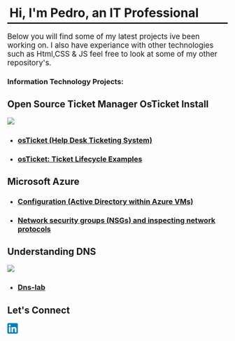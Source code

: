 <!DOCTYPE html>
<html lang="en">
<head>
    <meta charset="UTF-8">
    <meta name="viewport" content="width=device-width, initial-scale=1.0">
</head>
<body>
    
<h1 style="border-bottom: 3px solid;padding:5px 5px "> Hi, I'm Pedro, an IT Professional </h1>
<p style=" font-size:17px;"> Below you will find some of my latest projects ive been working on. I also have experiance with other technologies <br> such as Html,CSS & JS feel free to look at some of my
other repository's. </p>

<h3> Information Technology Projects: </h3>
<h2> Open Source Ticket Manager OsTicket Install </h2>
<img style="height:200px; " src="https://i.imgur.com/bgzZKOf.png"> 
<ul> <!---  come back and add links -->
<h3><a href="https://github.com/Pedro-Zarate/osTicket-Install"> <li>osTicket (Help Desk Ticketing System) </li> </a> </h3>
 <h3><a href="https://github.com/Pedro-Zarate/osTicket-creating-tickets/blob/main/README.md"> <li>osTicket: Ticket Lifecycle Examples </li> </a></h3>
    
</ul>

<h2> Microsoft Azure </h2>
<ul>
 <h3> <a href="https://github.com/Pedro-Zarate/Config-Azure">  <li> 
        Configuration (Active Directory within Azure VMs)
    </li> </a></h3>
<h3>   <a href=""> <li>
        Network security groups (NSGs) and inspecting network protocols 
    </li> </a></h3>
</ul>

<h2> Understanding DNS </h2> 
<img style=" height: 200px; "src="https://i.imgur.com/W7gUJoi.png">
<ul> 
<h3><a href="https://github.com/Pedro-Zarate/DNS-LAB"><li>Dns-lab</li> </a></h3>
</ul>
<h2> Let's Connect </h2> 
<a href="https://www.linkedin.com/in/pedro-z-dominguez/"> 
<img src="/LinkedIn_icon.svg" alt="LinkedIn_icon" width="24px" height="24px">
</a>
<br> </br>


    
</body>
</html>
